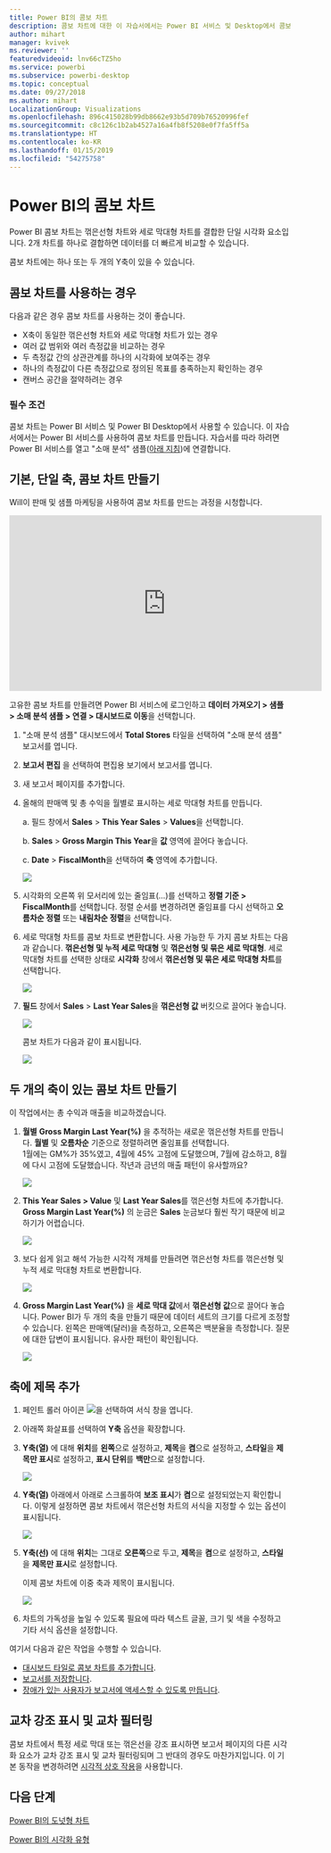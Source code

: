 ```yaml
---
title: Power BI의 콤보 차트
description: 콤보 차트에 대한 이 자습서에서는 Power BI 서비스 및 Desktop에서 콤보 차트를 사용하는 시기와 만드는 방법을 설명합니다.
author: mihart
manager: kvivek
ms.reviewer: ''
featuredvideoid: lnv66cTZ5ho
ms.service: powerbi
ms.subservice: powerbi-desktop
ms.topic: conceptual
ms.date: 09/27/2018
ms.author: mihart
LocalizationGroup: Visualizations
ms.openlocfilehash: 896c415028b99db8662e93b5d709b76520996fef
ms.sourcegitcommit: c8c126c1b2ab4527a16a4fb8f5208e0f7fa5ff5a
ms.translationtype: HT
ms.contentlocale: ko-KR
ms.lasthandoff: 01/15/2019
ms.locfileid: "54275758"
---
```

# <a name="combo-chart-in-power-bi"></a>Power BI의 콤보 차트
Power BI 콤보 차트는 꺾은선형 차트와 세로 막대형 차트를 결합한 단일 시각화 요소입니다. 2개 차트를 하나로 결합하면 데이터를 더 빠르게 비교할 수 있습니다.

콤보 차트에는 하나 또는 두 개의 Y축이 있을 수 있습니다.

## <a name="when-to-use-a-combo-chart"></a>콤보 차트를 사용하는 경우
다음과 같은 경우 콤보 차트를 사용하는 것이 좋습니다.

* X축이 동일한 꺾은선형 차트와 세로 막대형 차트가 있는 경우
* 여러 값 범위와 여러 측정값을 비교하는 경우
* 두 측정값 간의 상관관계를 하나의 시각화에 보여주는 경우
* 하나의 측정값이 다른 측정값으로 정의된 목표를 충족하는지 확인하는 경우
* 캔버스 공간을 절약하려는 경우

### <a name="prerequisites"></a>필수 조건
콤보 차트는 Power BI 서비스 및 Power BI Desktop에서 사용할 수 있습니다. 이 자습서에서는 Power BI 서비스를 사용하여 콤보 차트를 만듭니다. 자습서를 따라 하려면 Power BI 서비스를 열고 "소매 분석" 샘플([아래 지침](#create))에 연결합니다.


## <a name="create-a-basic-single-axis-combo-chart"></a>기본, 단일 축, 콤보 차트 만들기
Will이 판매 및 샘플 마케팅을 사용하여 콤보 차트를 만드는 과정을 시청합니다.

<iframe width="560" height="315" src="https://www.youtube.com/embed/lnv66cTZ5ho?list=PL1N57mwBHtN0JFoKSR0n-tBkUJHeMP2cP" frameborder="0" allowfullscreen></iframe>  

<a name="create"></a>고유한 콤보 차트를 만들려면 Power BI 서비스에 로그인하고 **데이터 가져오기 \> 샘플 \> 소매 분석 샘플 &gt; 연결 &gt; 대시보드로 이동**을 선택합니다.

1. "소매 분석 샘플" 대시보드에서 **Total Stores** 타일을 선택하여 "소매 분석 샘플" 보고서를 엽니다.
2. **보고서 편집** 을 선택하여 편집용 보기에서 보고서를 엽니다.
3. 새 보고서 페이지를 추가합니다.
4. 올해의 판매액 및 총 수익을 월별로 표시하는 세로 막대형 차트를 만듭니다.

    a.  필드 창에서 **Sales** \> **This Year Sales** > **Values**을 선택합니다.

    b.  **Sales** \> **Gross Margin This Year**을 **값** 영역에 끌어다 놓습니다.

    c.  **Date** \> **FiscalMonth**을 선택하여 **축** 영역에 추가합니다.

    ![](media/power-bi-visualization-combo-chart/combotutorial1new.png)
5. 시각화의 오른쪽 위 모서리에 있는 줄임표(...)를 선택하고 **정렬 기준 > FiscalMonth**를 선택합니다. 정렬 순서를 변경하려면 줄임표를 다시 선택하고 **오름차순 정렬** 또는 **내림차순 정렬**을 선택합니다.

6. 세로 막대형 차트를 콤보 차트로 변환합니다. 사용 가능한 두 가지 콤보 차트는 다음과 같습니다. **꺾은선형 및 누적 세로 막대형** 및 **꺾은선형 및 묶은 세로 막대형**. 세로 막대형 차트를 선택한 상태로 **시각화** 창에서 **꺾은선형 및 묶은 세로 막대형 차트**를 선택합니다.

    ![](media/power-bi-visualization-combo-chart/converttocombo_new2.png)
7. **필드** 창에서 **Sales** \> **Last Year Sales**을 **꺾은선형 값** 버킷으로 끌어다 놓습니다.

   ![](media/power-bi-visualization-combo-chart/linevaluebucket.png)

   콤보 차트가 다음과 같이 표시됩니다.

   ![](media/power-bi-visualization-combo-chart/combochartdone-new.png)

## <a name="create-a-combo-chart-with-two-axes"></a>두 개의 축이 있는 콤보 차트 만들기
이 작업에서는 총 수익과 매출을 비교하겠습니다.

1. **월별** **Gross Margin Last Year(%)** 을 추적하는 새로운 꺾은선형 차트를 만듭니다. **월별** 및 **오름차순** 기준으로 정렬하려면 줄임표를 선택합니다.  
1월에는 GM%가 35%였고, 4월에 45% 고점에 도달했으며, 7월에 감소하고, 8월에 다시 고점에 도달했습니다. 작년과 금년의 매출 패턴이 유사할까요?

   ![](media/power-bi-visualization-combo-chart/combo1_new.png)
2. **This Year Sales > Value** 및 **Last Year Sales**를 꺾은선형 차트에 추가합니다. **Gross Margin Last Year(%)** 의 눈금은 **Sales** 눈금보다 훨씬 작기 때문에 비교하기가 어렵습니다.      

   ![](media/power-bi-visualization-combo-chart/flatline_new.png)
3. 보다 쉽게 읽고 해석 가능한 시각적 개체를 만들려면 꺾은선형 차트를 꺾은선형 및 누적 세로 막대형 차트로 변환합니다.

   ![](media/power-bi-visualization-combo-chart/converttocombo_new.png)
4. **Gross Margin Last Year(%)** 을 **세로 막대 값**에서 **꺾은선형 값**으로 끌어다 놓습니다. Power BI가 두 개의 축을 만들기 때문에 데이터 세트의 크기를 다르게 조정할 수 있습니다. 왼쪽은 판매액(달러)을 측정하고, 오른쪽은 백분율을 측정합니다. 질문에 대한 답변이 표시됩니다. 유사한 패턴이 확인됩니다.

   ![](media/power-bi-visualization-combo-chart/power-bi-combochart.png)    

## <a name="add-titles-to-the-axes"></a>축에 제목 추가
1. 페인트 롤러 아이콘 ![](media/power-bi-visualization-combo-chart/power-bi-paintroller.png)을 선택하여 서식 창을 엽니다.
2. 아래쪽 화살표를 선택하여 **Y축** 옵션을 확장합니다.
3. **Y축(열)** 에 대해 **위치**를 **왼쪽**으로 설정하고, **제목**을 **켬**으로 설정하고, **스타일**을 **제목만 표시**로 설정하고, **표시 단위**를 **백만**으로 설정합니다.

   ![](media/power-bi-visualization-combo-chart/power-bi-y-axis-column.png)
4. **Y축(열)** 아래에서 아래로 스크롤하여 **보조 표시**가 **켬**으로 설정되었는지 확인합니다. 이렇게 설정하면 콤보 차트에서 꺾은선형 차트의 서식을 지정할 수 있는 옵션이 표시됩니다.

   ![](media/power-bi-visualization-combo-chart/power-bi-show-secondary.png)
5. **Y축(선)** 에 대해 **위치**는 그대로 **오른쪽**으로 두고, **제목**을 **켬**으로 설정하고, **스타일**을 **제목만 표시**로 설정합니다.

   이제 콤보 차트에 이중 축과 제목이 표시됩니다.

   ![](media/power-bi-visualization-combo-chart/power-bi-titles-on.png)

6. 차트의 가독성을 높일 수 있도록 필요에 따라 텍스트 글꼴, 크기 및 색을 수정하고 기타 서식 옵션을 설정합니다.

여기서 다음과 같은 작업을 수행할 수 있습니다.

* [대시보드 타일로 콤보 차트를 추가합니다](../service-dashboard-tiles.md).
* [보고서를 저장합니다](../service-report-save.md).
* [장애가 있는 사용자가 보고서에 액세스할 수 있도록 만듭니다](../desktop-accessibility.md).

## <a name="cross-highlighting-and-cross-filtering"></a>교차 강조 표시 및 교차 필터링

콤보 차트에서 특정 세로 막대 또는 꺾은선을 강조 표시하면 보고서 페이지의 다른 시각화 요소가 교차 강조 표시 및 교차 필터링되며 그 반대의 경우도 마찬가지입니다. 이 기본 동작을 변경하려면 [시각적 상호 작용](../service-reports-visual-interactions.md)을 사용합니다.

## <a name="next-steps"></a>다음 단계

[Power BI의 도넛형 차트](power-bi-visualization-doughnut-charts.md)

[Power BI의 시각화 유형](power-bi-visualization-types-for-reports-and-q-and-a.md)
